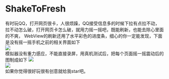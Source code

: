 # ShakeToFresh
有时玩QQ，打开网页很卡，人很烦躁，QQ接受信息多的时候下拉有点拉不动，拉不动怎么破，打开网页卡怎么破，就用力摇一摇吧，既能刷新，也能去除心里面的不爽， WebView的刷新还用了水平彩色的进度条，细心的你一定能发现，下面是没有摇一摇手机之前的相关界面如下<br>
![](https://github.com/changechenyu/ShakeToFresh/blob/master/app/src/main/res/drawable/shake.gif)  
模拟器没有重力感应，不能直接录屏，用真机测试后，把每个页面摇一摇震动后的图制成如下
![](https://github.com/changechenyu/ShakeToFresh/blob/master/app/src/main/res/drawable/result1.gif)  
![](https://github.com/changechenyu/ShakeToFresh/blob/master/app/src/main/res/drawable/result2.gif)  
如果你觉得很好玩很有创意就给我star吧。
